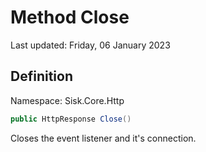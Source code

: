 # Method Close
Last updated: Friday, 06 January 2023

## Definition
Namespace: Sisk.Core.Http

```csharp
public HttpResponse Close()
```

Closes the event listener and it's connection.

